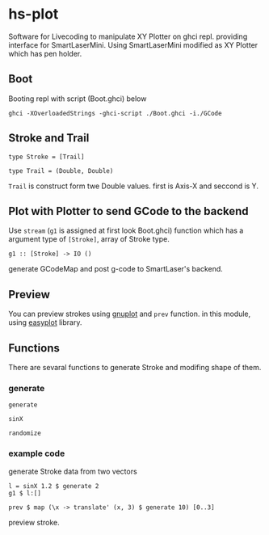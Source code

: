 # hs-plot

Software for Livecoding to manipulate XY Plotter on ghci repl. providing interface for SmartLaserMini. Using SmartLaserMini modified as XY Plotter which has pen holder.

## Boot

Booting repl with script (Boot.ghci) below

```
ghci -XOverloadedStrings -ghci-script ./Boot.ghci -i./GCode
```

## Stroke and Trail

```
type Stroke = [Trail]

type Trail = (Double, Double)
```

```Trail``` is construct form twe Double values. first is Axis-X and seccond is Y.

## Plot with Plotter to send GCode to the backend

Use ```stream``` (```g1``` is assigned at first look Boot.ghci) function which has a argument type of ```[Stroke]```, array of Stroke type.


```
g1 :: [Stroke] -> IO ()
```

generate GCodeMap and post g-code to SmartLaser's backend.

## Preview

You can preview strokes using [gnuplot](http://gnuplot.info) and ```prev``` function.
in this module, using [easyplot](https://hackage.haskell.org/package/easyplot) library.

## Functions

There are sevaral functions to generate Stroke and modifing shape of them.

### generate

```
generate
```

```
sinX
```

```
randomize
```

### example code

generate Stroke data from two vectors

```
l = sinX 1.2 $ generate 2
g1 $ l:[]
```

```
prev $ map (\x -> translate' (x, 3) $ generate 10) [0..3]
```

preview stroke.

